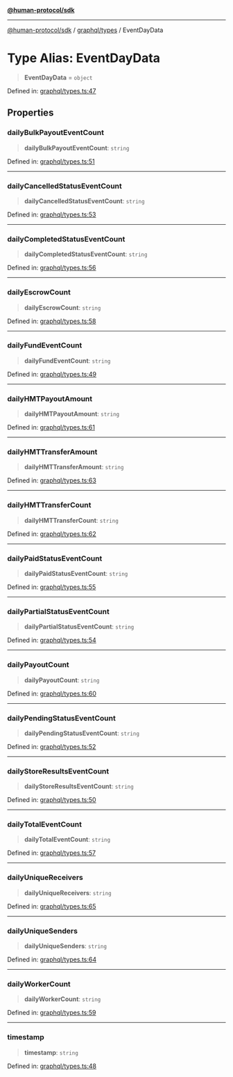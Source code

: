 [**@human-protocol/sdk**](../../../README.md)

***

[@human-protocol/sdk](../../../modules.md) / [graphql/types](../README.md) / EventDayData

# Type Alias: EventDayData

> **EventDayData** = `object`

Defined in: [graphql/types.ts:47](https://github.com/humanprotocol/human-protocol/blob/1734b59e7e953d1f62f13e75c8f7b7ab4bddec76/packages/sdk/typescript/human-protocol-sdk/src/graphql/types.ts#L47)

## Properties

### dailyBulkPayoutEventCount

> **dailyBulkPayoutEventCount**: `string`

Defined in: [graphql/types.ts:51](https://github.com/humanprotocol/human-protocol/blob/1734b59e7e953d1f62f13e75c8f7b7ab4bddec76/packages/sdk/typescript/human-protocol-sdk/src/graphql/types.ts#L51)

***

### dailyCancelledStatusEventCount

> **dailyCancelledStatusEventCount**: `string`

Defined in: [graphql/types.ts:53](https://github.com/humanprotocol/human-protocol/blob/1734b59e7e953d1f62f13e75c8f7b7ab4bddec76/packages/sdk/typescript/human-protocol-sdk/src/graphql/types.ts#L53)

***

### dailyCompletedStatusEventCount

> **dailyCompletedStatusEventCount**: `string`

Defined in: [graphql/types.ts:56](https://github.com/humanprotocol/human-protocol/blob/1734b59e7e953d1f62f13e75c8f7b7ab4bddec76/packages/sdk/typescript/human-protocol-sdk/src/graphql/types.ts#L56)

***

### dailyEscrowCount

> **dailyEscrowCount**: `string`

Defined in: [graphql/types.ts:58](https://github.com/humanprotocol/human-protocol/blob/1734b59e7e953d1f62f13e75c8f7b7ab4bddec76/packages/sdk/typescript/human-protocol-sdk/src/graphql/types.ts#L58)

***

### dailyFundEventCount

> **dailyFundEventCount**: `string`

Defined in: [graphql/types.ts:49](https://github.com/humanprotocol/human-protocol/blob/1734b59e7e953d1f62f13e75c8f7b7ab4bddec76/packages/sdk/typescript/human-protocol-sdk/src/graphql/types.ts#L49)

***

### dailyHMTPayoutAmount

> **dailyHMTPayoutAmount**: `string`

Defined in: [graphql/types.ts:61](https://github.com/humanprotocol/human-protocol/blob/1734b59e7e953d1f62f13e75c8f7b7ab4bddec76/packages/sdk/typescript/human-protocol-sdk/src/graphql/types.ts#L61)

***

### dailyHMTTransferAmount

> **dailyHMTTransferAmount**: `string`

Defined in: [graphql/types.ts:63](https://github.com/humanprotocol/human-protocol/blob/1734b59e7e953d1f62f13e75c8f7b7ab4bddec76/packages/sdk/typescript/human-protocol-sdk/src/graphql/types.ts#L63)

***

### dailyHMTTransferCount

> **dailyHMTTransferCount**: `string`

Defined in: [graphql/types.ts:62](https://github.com/humanprotocol/human-protocol/blob/1734b59e7e953d1f62f13e75c8f7b7ab4bddec76/packages/sdk/typescript/human-protocol-sdk/src/graphql/types.ts#L62)

***

### dailyPaidStatusEventCount

> **dailyPaidStatusEventCount**: `string`

Defined in: [graphql/types.ts:55](https://github.com/humanprotocol/human-protocol/blob/1734b59e7e953d1f62f13e75c8f7b7ab4bddec76/packages/sdk/typescript/human-protocol-sdk/src/graphql/types.ts#L55)

***

### dailyPartialStatusEventCount

> **dailyPartialStatusEventCount**: `string`

Defined in: [graphql/types.ts:54](https://github.com/humanprotocol/human-protocol/blob/1734b59e7e953d1f62f13e75c8f7b7ab4bddec76/packages/sdk/typescript/human-protocol-sdk/src/graphql/types.ts#L54)

***

### dailyPayoutCount

> **dailyPayoutCount**: `string`

Defined in: [graphql/types.ts:60](https://github.com/humanprotocol/human-protocol/blob/1734b59e7e953d1f62f13e75c8f7b7ab4bddec76/packages/sdk/typescript/human-protocol-sdk/src/graphql/types.ts#L60)

***

### dailyPendingStatusEventCount

> **dailyPendingStatusEventCount**: `string`

Defined in: [graphql/types.ts:52](https://github.com/humanprotocol/human-protocol/blob/1734b59e7e953d1f62f13e75c8f7b7ab4bddec76/packages/sdk/typescript/human-protocol-sdk/src/graphql/types.ts#L52)

***

### dailyStoreResultsEventCount

> **dailyStoreResultsEventCount**: `string`

Defined in: [graphql/types.ts:50](https://github.com/humanprotocol/human-protocol/blob/1734b59e7e953d1f62f13e75c8f7b7ab4bddec76/packages/sdk/typescript/human-protocol-sdk/src/graphql/types.ts#L50)

***

### dailyTotalEventCount

> **dailyTotalEventCount**: `string`

Defined in: [graphql/types.ts:57](https://github.com/humanprotocol/human-protocol/blob/1734b59e7e953d1f62f13e75c8f7b7ab4bddec76/packages/sdk/typescript/human-protocol-sdk/src/graphql/types.ts#L57)

***

### dailyUniqueReceivers

> **dailyUniqueReceivers**: `string`

Defined in: [graphql/types.ts:65](https://github.com/humanprotocol/human-protocol/blob/1734b59e7e953d1f62f13e75c8f7b7ab4bddec76/packages/sdk/typescript/human-protocol-sdk/src/graphql/types.ts#L65)

***

### dailyUniqueSenders

> **dailyUniqueSenders**: `string`

Defined in: [graphql/types.ts:64](https://github.com/humanprotocol/human-protocol/blob/1734b59e7e953d1f62f13e75c8f7b7ab4bddec76/packages/sdk/typescript/human-protocol-sdk/src/graphql/types.ts#L64)

***

### dailyWorkerCount

> **dailyWorkerCount**: `string`

Defined in: [graphql/types.ts:59](https://github.com/humanprotocol/human-protocol/blob/1734b59e7e953d1f62f13e75c8f7b7ab4bddec76/packages/sdk/typescript/human-protocol-sdk/src/graphql/types.ts#L59)

***

### timestamp

> **timestamp**: `string`

Defined in: [graphql/types.ts:48](https://github.com/humanprotocol/human-protocol/blob/1734b59e7e953d1f62f13e75c8f7b7ab4bddec76/packages/sdk/typescript/human-protocol-sdk/src/graphql/types.ts#L48)
